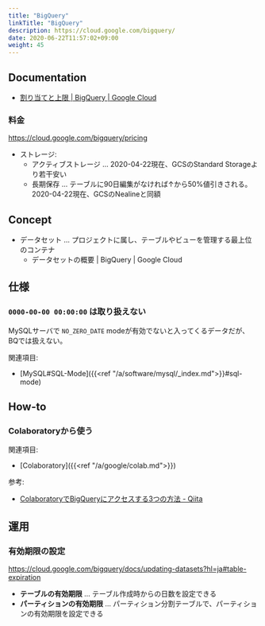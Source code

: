 ```yaml
---
title: "BigQuery"
linkTitle: "BigQuery"
description: https://cloud.google.com/bigquery/
date: 2020-06-22T11:57:02+09:00
weight: 45
---
```


## Documentation

- [割り当てと上限 | BigQuery | Google Cloud](https://cloud.google.com/bigquery/quotas?hl=ja)

### 料金

https://cloud.google.com/bigquery/pricing

- ストレージ:
  - アクティブストレージ ... 2020-04-22現在、GCSのStandard Storageより若干安い
  - 長期保存 ... テーブルに90日編集がなければ↑から50%値引きされる。2020-04-22現在、GCSのNealineと同額

## Concept

- データセット ... プロジェクトに属し、テーブルやビューを管理する最上位のコンテナ
  - データセットの概要 | BigQuery | Google Cloud

## 仕様
### `0000-00-00 00:00:00` は取り扱えない

MySQLサーバで `NO_ZERO_DATE` modeが有効でないと入ってくるデータだが、BQでは扱えない。

関連項目:

- [MySQL#SQL-Mode]({{<ref "/a/software/mysql/_index.md">}}#sql-mode)

## How-to
### Colaboratoryから使う

関連項目:

- [Colaboratory]({{<ref "/a/google/colab.md">}})

参考:

- [ColaboratoryでBigQueryにアクセスする3つの方法 - Qiita](https://qiita.com/Hyperion13fleet/items/a77ca93a61cb39d50138)

## 運用
### 有効期限の設定

https://cloud.google.com/bigquery/docs/updating-datasets?hl=ja#table-expiration

- **テーブルの有効期限** ... テーブル作成時からの日数を設定できる
- **パーティションの有効期限** ... パーティション分割テーブルで、パーティションの有効期限を設定できる
